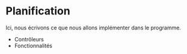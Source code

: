 
Planification
=============

Ici, nous écrivons ce que nous allons implémenter dans le programme.

- Contrôleurs
- Fonctionnalités
